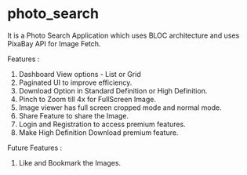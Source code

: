 # photo_search

It is a Photo Search Application which uses BLOC architecture and uses PixaBay API for Image Fetch.

Features : 

1. Dashboard View options - List or Grid
2. Paginated UI to improve efficiency.
3. Download Option in Standard Definition or High Definition.
4. Pinch to Zoom till 4x for FullScreen Image.
5. Image viewer has full screen cropped mode and normal mode.
6. Share Feature to share the Image.
7. Login and Registration to access premium features.
8. Make High Definition Download premium feature.

Future Features : 

1. Like and Bookmark the Images.
